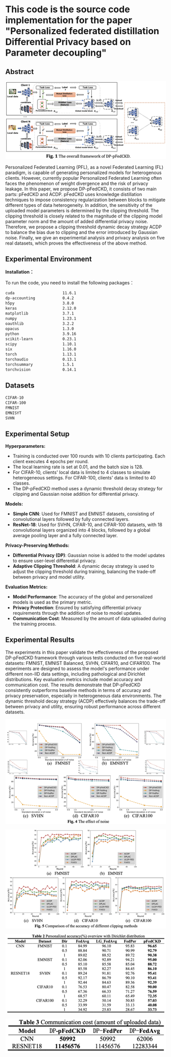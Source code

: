 # This code is the source code implementation for the paper "Personalized federated distillation Differential Privacy based on Parameter decoupling"



## Abstract

![](/pic/arc.png)

Personalized Federated Learning (PFL), as a novel Federated Learning (FL) paradigm, is capable of generating personalized models for heterogenous clients. However, currently popular Personalized Federated Learning often faces the phenomenon of weight divergence and the risk of privacy leakage. In this paper, we propose DP-pFedCKD, it consists of two main parts: pFedCKD and ACDP. pFedCKD uses knowledge distillation techniques to impose consistency regularization between blocks to mitigate different types of data heterogeneity. In addition, the sensitivity of the uploaded model parameters is determined by the clipping threshold. The clipping threshold is closely related to the magnitude of the clipping model parameter norm and the amount of added differential privacy noise. Therefore, we propose a clipping threshold dynamic decay strategy ACDP to balance the bias due to clipping and the error introduced by Gaussian noise. Finally, we give an experimental analysis and privacy analysis on five real datasets, which proves the effectiveness of the above method.



## Experimental Environment

**Installation：**

To run the code, you need to install the following packages：

```
cuda                     11.6.1                      
dp-accounting            0.4.2                    
h5py                     3.8.0                    
keras                    2.12.0                   
matplotlib               3.7.1                    
numpy                    1.23.1                   
oauthlib                 3.2.2                  
opacus                   1.3.0                                                  
python                   3.9.16                      
scikit-learn             0.23.1                   
scipy                    1.10.1                
six                      1.16.0                        
torch                    1.13.1                   
torchaudio               0.13.1                   
torchsummary             1.5.1                    
torchvision              0.14.1                                     
```

## Datasets

```
CIFAR-10
CIFAR-100
FMNIST
EMNISYT
SVHN
```

## Experimental Setup

**Hyperparameters:**

- Training is conducted over 100 rounds with 10 clients participating. Each client executes 4 epochs per round.
- The local learning rate is set at 0.01, and the batch size is 128.
- For CIFAR-10, clients' local data is limited to 4 classes to simulate heterogeneous settings. For CIFAR-100, clients' data is limited to 40 classes.
- The DP-pFedCKD method uses a dynamic threshold decay strategy for clipping and Gaussian noise addition for differential privacy.

**Models:**

- **Simple CNN**: Used for FMNIST and EMNIST datasets, consisting of convolutional layers followed by fully connected layers.
- **ResNet-18**: Used for SVHN, CIFAR-10, and CIFAR-100 datasets, with 18 convolutional layers organized into 4 blocks, followed by a global average pooling layer and a fully connected layer.

**Privacy-Preserving Methods:**

- **Differential Privacy (DP)**: Gaussian noise is added to the model updates to ensure user-level differential privacy.
- **Adaptive Clipping Threshold**: A dynamic decay strategy is used to adjust the clipping threshold during training, balancing the trade-off between privacy and model utility.

**Evaluation Metrics:**

- **Model Performance**: The accuracy of the global and personalized models is used as the primary metric.
- **Privacy Protection**: Ensured by satisfying differential privacy requirements through the addition of noise to model updates.
- **Communication Cost**: Measured by the amount of data uploaded during the training process.



## Experimental Results

The experiments in this paper validate the effectiveness of the proposed DP-pFedCKD framework through various tests conducted on five real-world datasets: FMNIST, EMNIST Balanced, SVHN, CIFAR10, and CIFAR100. The experiments are designed to assess the model's performance under different non-IID data settings, including pathological and Dirichlet distributions. Key evaluation metrics include model accuracy and communication cost. The results demonstrate that DP-pFedCKD consistently outperforms baseline methods in terms of accuracy and privacy preservation, especially in heterogeneous data environments. The dynamic threshold decay strategy (ACDP) effectively balances the trade-off between privacy and utility, ensuring robust performance across different datasets.

![](/pic/1.png)

![](/pic/2.png)

![](/pic/3.png)

![](/pic/4.png)



